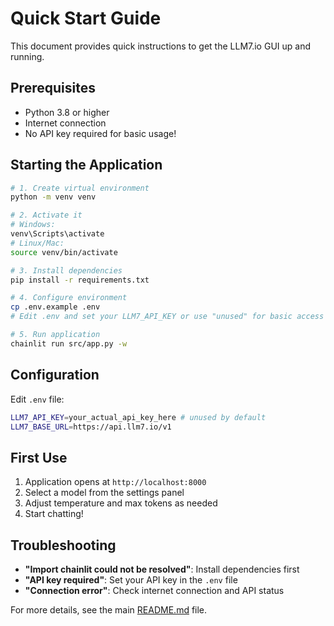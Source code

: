 # Quick Start Guide

This document provides quick instructions to get the LLM7.io GUI up and running.

## Prerequisites

- Python 3.8 or higher
- Internet connection
- No API key required for basic usage!

## Starting the Application


```bash
# 1. Create virtual environment
python -m venv venv

# 2. Activate it
# Windows:
venv\Scripts\activate
# Linux/Mac:
source venv/bin/activate

# 3. Install dependencies
pip install -r requirements.txt

# 4. Configure environment
cp .env.example .env
# Edit .env and set your LLM7_API_KEY or use "unused" for basic access

# 5. Run application
chainlit run src/app.py -w
```

## Configuration

Edit `.env` file:
```bash
LLM7_API_KEY=your_actual_api_key_here # unused by default
LLM7_BASE_URL=https://api.llm7.io/v1
```

## First Use

1. Application opens at `http://localhost:8000`
2. Select a model from the settings panel
3. Adjust temperature and max tokens as needed
4. Start chatting!

## Troubleshooting

- **"Import chainlit could not be resolved"**: Install dependencies first
- **"API key required"**: Set your API key in the `.env` file
- **"Connection error"**: Check internet connection and API status

For more details, see the main [README.md](../README.md) file.
